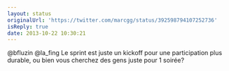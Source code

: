 ```yaml
---
layout: status
originalUrl: 'https://twitter.com/marcgg/status/392598794107252736'
isReply: true
date: 2013-10-22 10:30:21
---
```


@bfluzin @la_fing Le sprint est juste un kickoff pour une participation plus durable, ou bien vous cherchez des gens juste pour 1 soirée?
